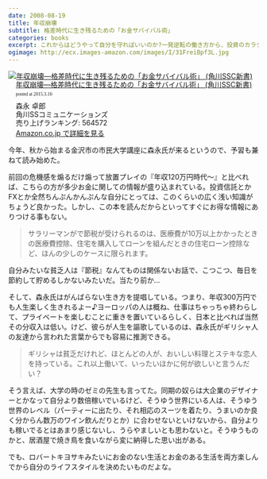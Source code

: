 ```yaml
---
date: 2008-08-19
title: 年収崩壊
subtitle: 格差時代に生き残るための「お金サバイバル術」
categories: books
excerpt: これからはどうやって自分を守ればいいのか?一発逆転の働き方から、投資のカラクリ、B級コレクションを楽しむ方法まで「モリタク流お金サバイバル術」が満載。
ogimage: http://ecx.images-amazon.com/images/I/31FreiBpf3L.jpg
---
```


<div class="azlink-box"><div class="azlink-image" style="float:left"><a href="http://www.amazon.co.jp/exec/obidos/ASIN/4827550107/warikiru-22/" name="azlinklink" target="_blank"><img src="http://ecx.images-amazon.com/images/I/31FreiBpf3L._SL160_.jpg" alt="年収崩壊―格差時代に生き残るための「お金サバイバル術」 (角川SSC新書)" style="border:none" /></a></div><div class="azlink-info" style="float:left;margin-left:15px;line-height:120%"><div class="azlink-name" style="margin-bottom:10px;line-height:120%"><a href="http://www.amazon.co.jp/exec/obidos/ASIN/4827550107/warikiru-22/" name="azlinklink" target="_blank">年収崩壊―格差時代に生き残るための「お金サバイバル術」 (角川SSC新書)</a><div class="azlink-powered-date" style="font-size:7pt;margin-top:5px;font-family:verdana;line-height:120%">posted at 2015.3.16</div></div><div class="azlink-detail">森永 卓郎<br />角川SSコミュニケーションズ<br />売り上げランキング: 564572<br /></div><div class="azlink-link" style="margin-top:5px"><a href="http://www.amazon.co.jp/exec/obidos/ASIN/4827550107/warikiru-22/" target="_blank">Amazon.co.jp で詳細を見る</a></div></div><div class="azlink-footer" style="clear:left"></div></div>

今年、秋から始まる金沢市の市民大学講座に森永氏が来るというので、予習も兼ねて読み始めた。

前回の危機感を煽るだけ煽って放置プレイの『年収120万円時代～』と比べれば、こちらの方が多少お金に関しての情報が盛り込まれている。投資信託とかFXとか全然ちんぷんかんぷんな自分にとっては、このくらいの広く浅い知識がちょうど良かった。しかし、この本を読んだからといってすぐにお得な情報にありつける事もない。

> サラリーマンがで節税が受けられるのは、医療費が10万以上かかったときの医療費控除、住宅を購入してローンを組んだときの住宅ローン控除など、ほんの少しのケースに限られます。

自分みたいな貧乏人は『節税』なんてものは関係ないお話で、こつこつ、毎日を節約して貯めるしかないみたいだ。当たり前か...

そして、森永氏はがんばらない生き方を提唱している。つまり、年収300万円でも人生楽しく生きれるよー♪ヨーロッパの人は概ね、仕事はちゃっちゃ終わらして、プライベートを楽しむことに重きを置いているらしく、日本と比べれば当然その分収入は低い。けど、彼らが人生を謳歌しているのは、森永氏がギリシャ人の友達から言われた言葉からでも容易に推測できる。

> ギリシャは貧乏だけれど、ほとんどの人が、おいしい料理とステキな恋人を持っている。これ以上働いて、いったいほかに何が欲しいと言うんだい？

そう言えば、大学の時のゼミの先生も言ってた。同期の奴らは大企業のデザイナーとかなって自分より数倍稼いでいるけど、そうゆう世界にいる人は、そうゆう世界のレベル（パーティーに出たり、それ相応のスーツを着たり、うまいのか良く分からん数万のワイン飲んだりとか）に合わせないといけないから、自分よりも稼いでるとはあまり感じないし、うらやましいとも思わないと。そうゆうものかと、居酒屋で焼き鳥を食いながら変に納得した思い出がある。

でも、ロバートキヨサキみたいにお金のない生活とお金のある生活を両方楽しんでから自分のライフスタイルを決めたいものだよな。

